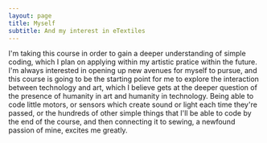 ```yaml
---
layout: page
title: Myself
subtitle: And my interest in eTextiles
---
```


I'm taking this course in order to gain a deeper understanding of simple coding, which I plan on applying within my artistic pratice within the future. I'm always interested in opening up new avenues for myself to pursue, and this course is going to be the starting point for me to explore the interaction between technology and art, which I believe gets at the deeper question of the presence of humanity in art and humanity in technology. Being able to code little motors, or sensors which create sound or light each time they're passed, or the hundreds of other simple things that I'll be able to code by the end of the course, and then connecting it to sewing, a newfound passion of mine, excites me greatly.   
